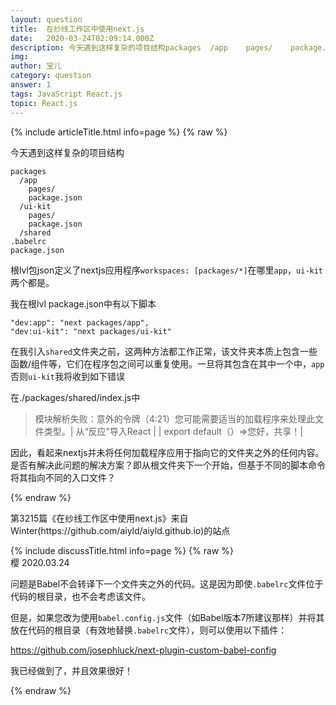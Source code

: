 ```yaml
---
layout: question
title:  在纱线工作区中使用next.js
date:   2020-03-24T02:09:14.000Z
description: 今天遇到这样复杂的项目结构packages  /app    pages/    package.json  /ui-kit    page...
img: 
author: 宝儿
category: question
answer: 1
tags: JavaScript React.js
topic: React.js
---
```

<div class="article-root">
  <div class="article">
    {% include articleTitle.html info=page %}
    {% raw %}
    <div class="article-content"><p><font style="vertical-align: inherit;"><font style="vertical-align: inherit;">今天遇到这样复杂的项目结构</font></font></p>

<pre><code>packages<font></font>
  /app<font></font>
    pages/<font></font>
    package.json<font></font>
  /ui-kit<font></font>
    pages/<font></font>
    package.json<font></font>
  /shared<font></font>
.babelrc<font></font>
package.json<font></font>
</code></pre>

<p><font style="vertical-align: inherit;"><font style="vertical-align: inherit;">根lvl包json定义</font><font style="vertical-align: inherit;">了nextjs应用程序</font></font><code>workspaces: [packages/*]</code><font style="vertical-align: inherit;"><font style="vertical-align: inherit;">在哪里</font></font><code>app</code><font style="vertical-align: inherit;"><font style="vertical-align: inherit;">，</font></font><code>ui-kit</code><font style="vertical-align: inherit;"><font style="vertical-align: inherit;">两个都是。</font></font></p>

<p><font style="vertical-align: inherit;"><font style="vertical-align: inherit;">我在根lvl package.json中有以下脚本</font></font></p>

<pre><code>"dev:app": "next packages/app",<font></font>
"dev:ui-kit": "next packages/ui-kit"<font></font>
</code></pre>

<p><font style="vertical-align: inherit;"><font style="vertical-align: inherit;">在我引入</font></font><code>shared</code><font style="vertical-align: inherit;"><font style="vertical-align: inherit;">文件夹之前，这</font><font style="vertical-align: inherit;">两种方法都工作正常</font><font style="vertical-align: inherit;">，该文件夹本质上包含一些函数/组件等，它们在程序包之间可以重复使用。</font><font style="vertical-align: inherit;">一旦将其包含在其中一个中，</font></font><code>app</code><font style="vertical-align: inherit;"><font style="vertical-align: inherit;">否则</font></font><code>ui-kit</code><font style="vertical-align: inherit;"><font style="vertical-align: inherit;">我将收到如下错误</font></font></p>

<p><font style="vertical-align: inherit;"><font style="vertical-align: inherit;">在./packages/shared/index.js中</font></font></p>

<blockquote>
  <p><font style="vertical-align: inherit;"><font style="vertical-align: inherit;">模块解析失败：意外的令牌（4:21）您可能需要适当的加载程序来处理此文件类型。</font><font style="vertical-align: inherit;">| </font><font style="vertical-align: inherit;">从“反应”导入React | </font><font style="vertical-align: inherit;">| </font><font style="vertical-align: inherit;">export default（）=&gt;您好，共享！</font><font style="vertical-align: inherit;">|</font></font></p>
</blockquote>

<p><font style="vertical-align: inherit;"><font style="vertical-align: inherit;">因此，看起来nextjs并未将任何加载程序应用于指向它的文件夹之外的任何内容。</font><font style="vertical-align: inherit;">是否有解决此问题的解决方案？</font><font style="vertical-align: inherit;">即从根文件夹下一个开始，但基于不同的脚本命令将其指向不同的入口文件？</font></font></p></div>
    {% endraw %}
  </div>
  <p class="winter_mark">第3215篇《在纱线工作区中使用next.js》来自Winter(https://github.com/aiyld/aiyld.github.io)的站点</p>
  <div class="discuss-wrapper">
    {% include discussTitle.html info=page %}
    {% raw %}
    <div class="discuss-list">
    <div class="discuss-item">
        <div class="discuss-parent">
          <div class="discuss-meta">
            <span class="discuss-user">樱</span>
            <span class="discuss-time">2020.03.24</span>
          </div>
          <div class="discuss-comment"><p><font style="vertical-align: inherit;"><font style="vertical-align: inherit;">问题是Babel不会转译下一个文件夹之外的代码。</font><font style="vertical-align: inherit;">这是因为即使</font></font><code>.babelrc</code><font style="vertical-align: inherit;"><font style="vertical-align: inherit;">文件位于代码的根目录，也不会考虑</font><font style="vertical-align: inherit;">该</font><font style="vertical-align: inherit;">文件。</font></font></p>

<p><font style="vertical-align: inherit;"><font style="vertical-align: inherit;">但是，如果您改为使用</font></font><code>babel.config.js</code><font style="vertical-align: inherit;"><font style="vertical-align: inherit;">文件（如Babel版本7所建议那样）并将其放在代码的根目录（有效地替换</font></font><code>.babelrc</code><font style="vertical-align: inherit;"><font style="vertical-align: inherit;">文件），则可以使用以下插件：</font></font></p>

<p><a href="https://github.com/josephluck/next-plugin-custom-babel-config" rel="nofollow noreferrer"><font style="vertical-align: inherit;"><font style="vertical-align: inherit;">https://github.com/josephluck/next-plugin-custom-babel-config</font></font></a></p>

<p><font style="vertical-align: inherit;"><font style="vertical-align: inherit;">我已经做到了，并且效果很好！</font></font></p></div>
        </div></div>
    </div>
    {% endraw %}
  </div>
<div>
